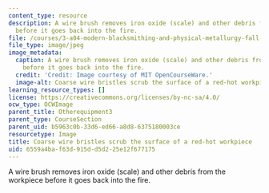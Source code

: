 ```yaml
---
content_type: resource
description: A wire brush removes iron oxide (scale) and other debris from the workpiece
  before it goes back into the fire.
file: /courses/3-a04-modern-blacksmithing-and-physical-metallurgy-fall-2008/6559a4baf63d915dd5d225e12f677175_045.jpg
file_type: image/jpeg
image_metadata:
  caption: A wire brush removes iron oxide (scale) and other debris from the workpiece
    before it goes back into the fire.
  credit: 'Credit: Image courtesy of MIT OpenCourseWare.'
  image-alt: Coarse wire bristles scrub the surface of a red-hot workpiece.
learning_resource_types: []
license: https://creativecommons.org/licenses/by-nc-sa/4.0/
ocw_type: OCWImage
parent_title: Otherequipment3
parent_type: CourseSection
parent_uid: b5963c0b-33d6-ed66-a8d8-6375180003ce
resourcetype: Image
title: Coarse wire bristles scrub the surface of a red-hot workpiece
uid: 6559a4ba-f63d-915d-d5d2-25e12f677175
---
```

A wire brush removes iron oxide (scale) and other debris from the workpiece before it goes back into the fire.